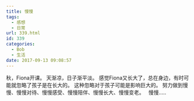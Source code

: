 ```yaml
---
title: 慢慢
tags:
  - 感想
  - 日常
url: 339.html
id: 339
categories:
  - Bob
  - 生活
date: 2017-09-13 09:08:57
---
```


秋，Fiona开课。 天渐凉，日子渐平淡。 感觉Fiona又长大了，总在身边，有时可能就忽略了孩子是在长大的。 这种忽略对于孩子可能是影响巨大的。 努力做到慢慢、慢慢对待、慢慢感受、慢慢陪伴、慢慢长大、慢慢变老。   慢慢.....